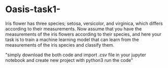 # Oasis-task1-
Iris flower has three species; setosa, versicolor, and virginica, which differs according to their measurements.
Now assume that you have the measurements of the iris flowers according to their species, and here your task is to 
train a machine learning model that can learn from the measurements of the iris species and classify them.

"simply download the both code and import .csv file  in your jupyter notebook and create new project with python3 run the code"
